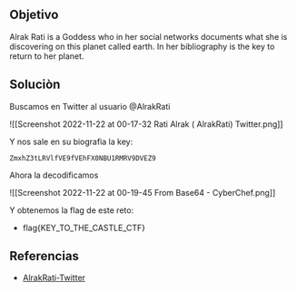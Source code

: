 ## Objetivo
Alrak Rati is a Goddess who in her social networks documents what she is discovering on this planet called earth. In her bibliography is the key to return to her planet.

## Soluciòn

Buscamos en Twitter al usuario @AlrakRati

![[Screenshot 2022-11-22 at 00-17-32 Rati Alrak ( AlrakRati) Twitter.png]]

Y nos sale en su biografìa la key:
```text
ZmxhZ3tLRVlfVE9fVEhFX0NBU1RMRV9DVEZ9
```

Ahora la decodificamos

![[Screenshot 2022-11-22 at 00-19-45 From Base64 - CyberChef.png]]

Y obtenemos la flag de este reto:
- flag{KEY_TO_THE_CASTLE_CTF}

## Referencias
- [AlrakRati-Twitter](https://twitter.com/AlrakRati)